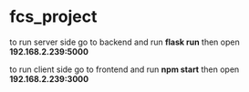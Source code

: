 # fcs_project

to run server side go to backend and run **flask run** then open **192.168.2.239:5000**

to run client side go to frontend and run **npm start** then open **192.168.2.239:3000**

